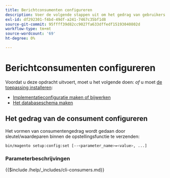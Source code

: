 ```yaml
---
title: Berichtconsumenten configureren
description: Voer de volgende stappen uit om het gedrag van gebruikers in de wachtrij met Adobe Commerce- of Magento Open Source-berichten te configureren.
exl-id: df292301-f4bd-49df-a241-7467c35bf1d8
source-git-commit: 95ffff39d82cc9027fa633dffedf15193040802d
workflow-type: tm+mt
source-wordcount: '69'
ht-degree: 0%

---
```


# Berichtconsumenten configureren

Voordat u deze opdracht uitvoert, moet u het volgende doen: *of* u moet [de toepassing installeren](../advanced.md):

* [Implementatieconfiguratie maken of bijwerken](deployment.md)
* [Het databaseschema maken](database.md)

## Het gedrag van de consument configureren

Het vormen van consumentengedrag wordt gedaan door sleutel/waardeparen binnen de opstellingsfunctie te verzenden:

```bash
bin/magento setup:config:set [--<parameter_name>=<value>, ...]
```

### Parameterbeschrijvingen

{{$include /help/_includes/cli-consumers.md}}
